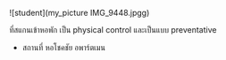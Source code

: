 
![student](my_picture IMG_9448.jpgg)


ที่สแกนเข้าหอพัก เป็น physical control และเป็นแบบ preventative 
- สถานที่ หอโชคชัย อพาร์ตเมน
